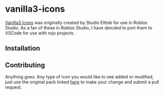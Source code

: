 # vanilla3-icons

[Vanilla3 Icons](https://elttob.itch.io/vanilla-3-for-roblox-studio "Complete Vanilla3 icons pack for Roblox Studio") was originally created by Studio Elttob for use in Roblox Studio. As a fan of these in Roblox Studio, I have deicded to port them to VSCode for use with rojo projects.

## Installation


## Contributing

Anything goes. Any type of icon you would like to see added or modified, just use the original pack linked [here](https://elttob.itch.io/vanilla-3-for-roblox-studio) to make your change and submit a pull request.
